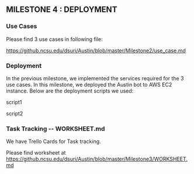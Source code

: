 ## MILESTONE 4 : DEPLOYMENT

### Use Cases

Please find 3 use cases in following file: 

https://github.ncsu.edu/dsuri/Austin/blob/master/Milestone2/use_case.md


### Deployment

In the previous milestone, we implemented the services required for the 3 use cases. In this milestone, we deployed the Austin bot to AWS EC2 instance. Below are the deployment scripts we used:

script1

script2

### Task Tracking -- WORKSHEET.md

We have Trello Cards for Task tracking.

Please find worksheet at https://github.ncsu.edu/dsuri/Austin/blob/master/Milestone3/WORKSHEET.md
